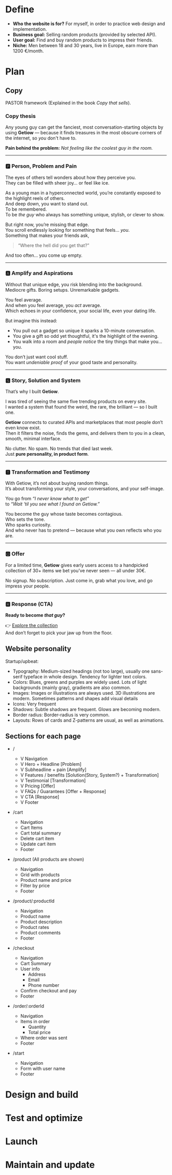 # Define

- **Who the website is for?** For myself, in order to practice web design and implementation.
- **Business goal:** Selling random products (provided by selected API).
- **User goal:** Find and buy random products to impress their friends.
- **Niche:** Men between 18 and 30 years, live in Europe, earn more than 1200 €/month.

# Plan

## Copy

PASTOR framework (Explained in the book _Copy that sells_).

### Copy thesis

Any young guy can get the fanciest, most conversation-starting objects by using **Getiow** — because it finds treasures in the most obscure corners of the internet, so _you_ don't have to.

**Pain behind the problem:** _Not feeling like the coolest guy in the room._

---

### 🅿️ Person, Problem and Pain

The eyes of others tell wonders about how they perceive you.  
They can be filled with sheer joy… or feel like ice.

As a young man in a hyperconnected world, you’re constantly exposed to the highlight reels of others.  
And deep down, you want to stand out.  
To be remembered.  
To be _the guy_ who always has something unique, stylish, or clever to show.

But right now, you’re missing that edge.  
You scroll endlessly looking for something that feels… _you_.  
Something that makes your friends ask,

> “Where the hell did you get that?”

And too often… you come up empty.

---

### 🅰️ Amplify and Aspirations

Without that unique edge, you risk blending into the background.  
Mediocre gifts. Boring setups. Unremarkable gadgets.

You feel average.  
And when you feel average, you _act_ average.  
Which echoes in your confidence, your social life, even your dating life.

But imagine this instead:

- You pull out a gadget so unique it sparks a 10-minute conversation.
- You give a gift so odd yet thoughtful, it's the highlight of the evening.
- You walk into a room and _people notice_ the tiny things that make you… you.

You don’t just want cool stuff.  
You want _undeniable proof_ of your good taste and personality.

---

### 🆂 Story, Solution and System

That’s why I built **Getiow**.

I was tired of seeing the same five trending products on every site.  
I wanted a system that found the weird, the rare, the brilliant — so I built one.

**Getiow** connects to curated APIs and marketplaces that most people don’t even know exist.  
Then it filters the noise, finds the gems, and delivers them to you in a clean, smooth, minimal interface.

No clutter. No spam. No trends that died last week.  
Just **pure personality, in product form**.

---

### 🆃 Transformation and Testimony

With Getiow, it’s not about buying random things.  
It’s about transforming your style, your conversations, and your self-image.

You go from _“I never know what to get”_  
to _“Wait ‘til you see what I found on Getiow.”_

You become the guy whose taste becomes contagious.  
Who sets the tone.  
Who sparks curiosity.  
And who never has to pretend — because what you own reflects who you are.

---

### 🅾️ Offer

For a limited time, **Getiow** gives early users access to a handpicked collection of 30+ items we bet you’ve never seen — all under 30€.

No signup. No subscription. Just come in, grab what you love, and go impress your people.

---

### 🆁 Response (CTA)

**Ready to become _that guy_?**

👉 [Explore the collection](#)  
And don’t forget to pick your jaw up from the floor.

## Website personality

Startup/upbeat:

- Typography: Medium-sized headings (not too large), usually one sans-serif typeface in whole design. Tendency for lighter text colors.
- Colors: Blues, greens and purples are widely used. Lots of light backgrounds (mainly gray), gradients are also common.
- Images: Images or illustrations are always used. 3D illustrations are modern. Sometimes patterns and shapes add visual details
- Icons: Very frequent
- Shadows: Subtle shadows are frequent. Glows are becoming modern.
- Border radius: Border-radius is very common.
- Layouts: Rows of cards and Z-patterns are usual, as well as animations.

## Sections for each page

- /

  - V Navigation
  - V Hero + Headline [Problem]
  - V Subheadline + pain [Amplify]
  - V Features / benefits [Solution(Story, System?) + Transformation]
  - V Testimonial [Transformation]
  - V Pricing [Offer]
  - V FAQs / Guarantees [Offer + Response]
  - V CTA [Response]
  - V Footer

- /cart

  - Navigation
  - Cart Items
  - Cart total summary
  - Delete cart item
  - Update cart item
  - Footer

- /product
  (All products are shown)

  - Navigation
  - Grid with products
  - Product name and price
  - Filter by price
  - Footer

- /product/:productId

  - Navigation
  - Product name
  - Product description
  - Product rates
  - Product comments
  - Footer

- /checkout

  - Navigation
  - Cart Summary
  - User info
    - Address
    - Email
    - Phone number
  - Confirm checkout and pay
  - Footer

- /order/:orderId

  - Navigation
  - Items in order
    - Quantity
    - Total price
  - Where order was sent
  - Footer

- /start

  - Navigation
  - Form with user name
  - Footer

# Design and build

# Test and optimize

# Launch

# Maintain and update
